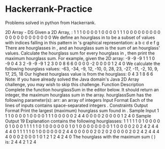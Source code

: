 # Hackerrank-Practice
Problems solved in python from Hackerrank.

2D Array - DS
Given a 2D Array, :
1 1 1 0 0 0
0 1 0 0 0 0
1 1 1 0 0 0
0 0 0 0 0 0
0 0 0 0 0 0
0 0 0 0 0 0
We define an hourglass in to be a subset of values with indices falling in this pattern in 's graphical
representation:
a b c
d
e f g
There are hourglasses in , and an hourglass sum is the sum of an hourglass' values. Calculate the
hourglass sum for every hourglass in , then print the maximum hourglass sum.
For example, given the 2D array:
-9 -9 -9 1 1 1
0 -9 0 4 3 2
-9 -9 -9 1 2 3
0 0 8 6 6 0
0 0 0 -2 0 0
0 0 1 2 4 0
We calculate the following hourglass values:
-63, -34, -9, 12,
-10, 0, 28, 23,
-27, -11, -2, 10,
9, 17, 25, 18
Our highest hourglass value is from the hourglass:
0 4 3
1
8 6 6
Note: If you have already solved the Java domain's Java 2D Array challenge, you may wish to skip this
challenge.
Function Description
Complete the function hourglassSum in the editor below. It should return an integer, the maximum
hourglass sum in the array.
hourglassSum has the following parameter(s):
arr: an array of integers
Input Format
Each of the lines of inputs contains space-separated integers .
Constraints
Output Format
Print the largest (maximum) hourglass sum found in .
Sample Input
1 1 1 0 0 0
0 1 0 0 0 0
1 1 1 0 0 0
0 0 2 4 4 0
0 0 0 2 0 0
0 0 1 2 4 0
Sample Output
19
Explanation
contains the following hourglasses:
1 1 1 1 1 0 1 0 0 0 0 0
1 0 0 0
1 1 1 1 1 0 1 0 0 0 0 0
0 1 0 1 0 0 0 0 0 0 0 0
1 1 0 0
0 0 2 0 2 4 2 4 4 4 4 0
1 1 1 1 1 0 1 0 0 0 0 0
0 2 4 4
0 0 0 0 0 2 0 2 0 2 0 0
0 0 2 0 2 4 2 4 4 4 4 0
0 0 2 0
0 0 1 0 1 2 1 2 4 2 4 0
The hourglass with the maximum sum ( ) is:
2 4 4
2
1 2 4
